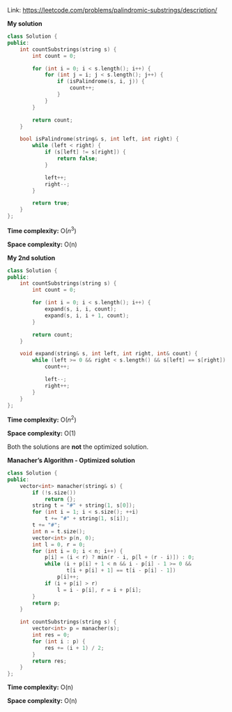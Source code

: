Link: https://leetcode.com/problems/palindromic-substrings/description/

**My solution**

```cpp
class Solution {
public:
    int countSubstrings(string s) {
        int count = 0;

        for (int i = 0; i < s.length(); i++) {
            for (int j = i; j < s.length(); j++) {
                if (isPalindrome(s, i, j)) {
                    count++;
                }
            }
        }

        return count;
    }

    bool isPalindrome(string& s, int left, int right) {
        while (left < right) {
            if (s[left] != s[right]) {
                return false;
            }

            left++;
            right--;
        }

        return true;
    }
};
```

**Time complexity:** O($n^{3}$)

**Space complexity:** O(n)

**My 2nd solution** 

```cpp
class Solution {
public:
    int countSubstrings(string s) {
        int count = 0;

        for (int i = 0; i < s.length(); i++) {
            expand(s, i, i, count);
            expand(s, i, i + 1, count);
        }

        return count;
    }

    void expand(string& s, int left, int right, int& count) {
        while (left >= 0 && right < s.length() && s[left] == s[right]) {
            count++;

            left--;
            right++;
        }
    }
};
```

**Time complexity:** O($n^{2}$)

**Space complexity:** O(1)

Both the solutions are **not** the optimized solution.

**Manacher’s Algorithm - Optimized solution**

```cpp
class Solution {
public:
    vector<int> manacher(string& s) {
        if (!s.size())
            return {};
        string t = "#" + string(1, s[0]);
        for (int i = 1; i < s.size(); ++i)
            t += "#" + string(1, s[i]);
        t += "#";
        int n = t.size();
        vector<int> p(n, 0);
        int l = 0, r = 0;
        for (int i = 0; i < n; i++) {
            p[i] = (i < r) ? min(r - i, p[l + (r - i)]) : 0;
            while (i + p[i] + 1 < n && i - p[i] - 1 >= 0 &&
                   t[i + p[i] + 1] == t[i - p[i] - 1])
                p[i]++;
            if (i + p[i] > r)
                l = i - p[i], r = i + p[i];
        }
        return p;
    }

    int countSubstrings(string s) {
        vector<int> p = manacher(s);
        int res = 0;
        for (int i : p) {
            res += (i + 1) / 2;
        }
        return res;
    }
};
```

**Time complexity:** O(n)

**Space complexity:** O(n)